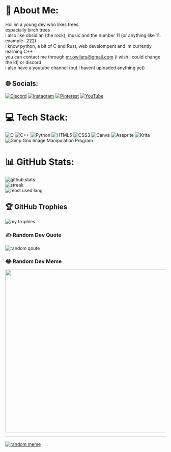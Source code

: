 # 💫 About Me:
Hoi im a young dev who likes trees<br>espacially birch trees<br>i also like obsidian (the rock), music and the number 11 (or anything like 11. example- 222)<br>i know python, a bit of C and Rust, web develompent and im currently learning C++<br>you can contact me through mr.owllers@gmail.com (i wish i could change the id) or discord<br>i also have a youtube channel (but i havent uploaded anything yet)


## 🌐 Socials:
[![Discord](https://img.shields.io/badge/Discord-%237289DA.svg?logo=discord&logoColor=white)](htttps://discord.gg/KNa7xAZ2xH) [![Instagram](https://img.shields.io/badge/Instagram-%23E4405F.svg?logo=Instagram&logoColor=white)](https://instagram.com/owlly.c) [![Pinterest](https://img.shields.io/badge/Pinterest-%23E60023.svg?logo=Pinterest&logoColor=white)](https://pinterest.com/am_Owlly) [![YouTube](https://img.shields.io/badge/YouTube-%23FF0000.svg?logo=YouTube&logoColor=white)](https://www.youtube.com/channel/UCxwmzTRETfLimI012CJoGnA)

# 💻 Tech Stack:
![C](https://img.shields.io/badge/c-%2300599C.svg?style=for-the-badge&logo=c&logoColor=white) ![C++](https://img.shields.io/badge/c++-%2300599C.svg?style=for-the-badge&logo=c%2B%2B&logoColor=white) ![Python](https://img.shields.io/badge/python-3670A0?style=for-the-badge&logo=python&logoColor=ffdd54) ![HTML5](https://img.shields.io/badge/html5-%23E34F26.svg?style=for-the-badge&logo=html5&logoColor=white) ![CSS3](https://img.shields.io/badge/css3-%231572B6.svg?style=for-the-badge&logo=css3&logoColor=white) ![Canva](https://img.shields.io/badge/Canva-%2300C4CC.svg?style=for-the-badge&logo=Canva&logoColor=white) ![Aseprite](https://img.shields.io/badge/Aseprite-FFFFFF?style=for-the-badge&logo=Aseprite&logoColor=#7D929E) ![Krita](https://img.shields.io/badge/Krita-203759?style=for-the-badge&logo=krita&logoColor=EEF37B) ![Gimp Gnu Image Manipulation Program](https://img.shields.io/badge/Gimp-657D8B?style=for-the-badge&logo=gimp&logoColor=FFFFFF)
# 📊 GitHub Stats:
![github stats](https://github-readme-stats.vercel.app/api?username=Mr-Owllers&theme=nord&hide_border=false&include_all_commits=true&count_private=false)<br/>
![streak](https://github-readme-streak-stats.herokuapp.com/?user=Mr-Owllers&theme=nord&hide_border=false)<br/>
![most used lang](https://github-readme-stats.vercel.app/api/top-langs/?username=Mr-Owllers&theme=nord&hide_border=false&include_all_commits=true&count_private=false&layout=compact)

## 🏆 GitHub Trophies
![my trophies](https://github-profile-trophy.vercel.app/?username=Mr-Owllers&theme=nord&no-frame=false&no-bg=false&margin-w=4)

### ✍️ Random Dev Quote
![random qoute](https://quotes-github-readme.vercel.app/api?type=vetical&theme=tokyonight)

### 😂 Random Dev Meme
<img src="https://random-memer.herokuapp.com/" width="512px"/>

---
[![random meme](https://visitcount.itsvg.in/api?id=Mr-Owllers&icon=0&color=8)](https://visitcount.itsvg.in)


<!---
Mr-Owllers/Mr-Owllers is a ✨ special ✨ repository because its `README.md` (this file) appears on your GitHub profile.
You can click the Preview link to take a look at your changes.
--->

